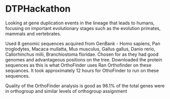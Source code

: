# DTPHackathon


Looking at gene duplication events in the lineage that leads to humans, focusing on important evolutionary stages such as the evolution primates, mammals and vertebrates.

Used 8 genomic sequences acquired from GenBank - Homo sapiens, Pan troglodytes, Macaca mullatta, Mus musculus, Gallus gallus, Danio rerio, Callorhinchus milii, Branchiostoma floridae. Chosen for as they had good genomes and advantageous positions on the tree.
Downloaded the protein sequences as this is what OrthoFinder uses
Ran Orthofinder on these sequances. It took approximately 12 hours for OthoFinder to run on these sequences.

Quality of the OrthoFinder analysis is good as 96.1% of the total genes were in orthogroup and similar levels of orthogroup assignment
